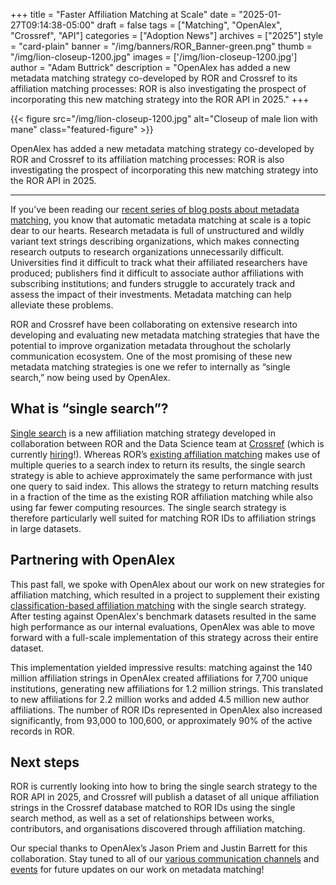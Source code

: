 +++ 
title = "Faster Affiliation Matching at Scale" 
date = "2025-01-27T09:14:38-05:00"
draft = false 
tags = ["Matching", "OpenAlex", "Crossref", "API"] 
categories = ["Adoption News"] 
archives = ["2025"]
style = "card-plain" 
banner = "/img/banners/ROR_Banner-green.png" 
thumb = "/img/lion-closeup-1200.jpg" 
images = ['/img/lion-closeup-1200.jpg']
author = "Adam Buttrick" 
description = "OpenAlex has added a new metadata matching strategy co-developed by ROR and Crossref to its affiliation matching processes: ROR is also investigating the prospect of incorporating this new matching strategy into the ROR API in 2025."
+++ 

{{< figure src="/img/lion-closeup-1200.jpg" alt="Closeup of male lion with mane" class="featured-figure" >}} 

OpenAlex has added a new metadata matching strategy co-developed by ROR and Crossref to its affiliation matching processes: ROR is also investigating the prospect of incorporating this new matching strategy into the ROR API in 2025. 

---

If you’ve been reading our [recent series of blog posts about metadata matching](/tags/matching/), you know that automatic metadata matching at scale is a topic dear to our hearts. Research metadata is full of unstructured and wildly variant text strings describing organizations, which makes connecting research outputs to research organizations unnecessarily difficult. Universities find it difficult to track what their affiliated researchers have produced; publishers find it difficult to associate author affiliations with subscribing institutions; and funders struggle to accurately track and assess the impact of their investments. Metadata matching can help alleviate these problems.

ROR and Crossref have been collaborating on extensive research into developing and evaluating new metadata matching strategies that have the potential to improve organization metadata throughout the scholarly communication ecosystem. One of the most promising of these new metadata matching strategies is one we refer to internally as “single search,” now being used by OpenAlex.  


## What is “single search”?

[Single search](https://gitlab.com/crossref/labs/marple/-/tree/main/strategies_available/affiliation_single_search) is a new affiliation matching strategy developed in collaboration between ROR and the Data Science team at [Crossref](https://crossref.org) (which is currently [hiring](https://www.crossref.org/jobs/2025-01-16-data-scientist)!). Whereas ROR’s [existing affiliation matching](https://ror.readme.io/v2/docs/api-affiliation) makes use of multiple queries to a search index to return its results, the single search strategy is able to achieve approximately the same performance with just one query to said index. This allows the strategy to return matching results in a fraction of the time as the existing ROR affiliation matching while also using far fewer computing resources. The single search strategy is therefore particularly well suited for matching ROR IDs to affiliation strings in large datasets.

## Partnering with OpenAlex

This past fall, we spoke with OpenAlex about our work on new strategies for affiliation matching, which resulted in a project to supplement their existing [classification-based affiliation matching](https://github.com/ourresearch/openalex-institution-parsing) with the single search strategy. After testing against OpenAlex's benchmark datasets resulted in the same high performance as our internal evaluations, OpenAlex was able to move forward with a full-scale implementation of this strategy across their entire dataset.

This implementation yielded impressive results: matching against the 140 million affiliation strings in OpenAlex created affiliations for 7,700 unique institutions, generating new affiliations for 1.2 million strings. This translated to new affiliations for 2.2 million works and added 4.5 million new author affiliations. The number of ROR IDs represented in OpenAlex also increased significantly, from 93,000 to 100,600, or approximately 90% of the active records in ROR.


## Next steps

ROR is currently looking into how to bring the single search strategy to the ROR API in 2025, and Crossref will publish a dataset of all unique affiliation strings in the Crossref database matched to ROR IDs using the single search method, as well as a set of relationships between works, contributors, and organisations discovered through affiliation matching. 

Our special thanks to OpenAlex’s Jason Priem and Justin Barrett for this collaboration. Stay tuned to all of our [various communication channels](/community/#get-involved) and [events](/events) for future updates on our work on metadata matching!
